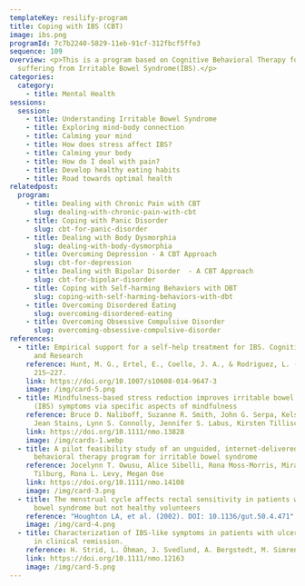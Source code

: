 ```yaml
---
templateKey: resilify-program
title: Coping with IBS (CBT)
image: ibs.png
programId: 7c7b2240-5829-11eb-91cf-312fbcf5ffe3
sequence: 109
overview: <p>This is a program based on Cognitive Behavioral Therapy for people
  suffering from Irritable Bowel Syndrome(IBS).</p>
categories:
  category:
    - title: Mental Health
sessions:
  session:
    - title: Understanding Irritable Bowel Syndrome
    - title: Exploring mind-body connection
    - title: Calming your mind
    - title: How does stress affect IBS?
    - title: Calming your body
    - title: How do I deal with pain?
    - title: Develop healthy eating habits
    - title: Road towards optimal health
relatedpost:
  program:
    - title: Dealing with Chronic Pain with CBT
      slug: dealing-with-chronic-pain-with-cbt
    - title: Coping with Panic Disorder
      slug: cbt-for-panic-disorder
    - title: Dealing with Body Dysmorphia
      slug: dealing-with-body-dysmorphia
    - title: Overcoming Depression - A CBT Approach
      slug: cbt-for-depression
    - title: Dealing with Bipolar Disorder  - A CBT Approach
      slug: cbt-for-bipolar-disorder
    - title: Coping with Self-harming Behaviors with DBT
      slug: coping-with-self-harming-behaviors-with-dbt
    - title: Overcoming Disordered Eating
      slug: overcoming-disordered-eating
    - title: Overcoming Obsessive Compulsive Disorder
      slug: overcoming-obsessive-compulsive-disorder
references:
  - title: Empirical support for a self-help treatment for IBS. Cognitive Therapy
      and Research
    reference: Hunt, M. G., Ertel, E., Coello, J. A., & Rodriguez, L. (2015), 39(2),
      215–227.
    link: https://doi.org/10.1007/s10608-014-9647-3
    image: /img/card-5.png
  - title: Mindfulness-based stress reduction improves irritable bowel syndrome
      (IBS) symptoms via specific aspects of mindfulness
    reference: Bruce D. Naliboff, Suzanne R. Smith, John G. Serpa, Kelsey T. Laird,
      Jean Stains, Lynn S. Connolly, Jennifer S. Labus, Kirsten Tillisch
    link: https://doi.org/10.1111/nmo.13828
    image: /img/cards-1.webp
  - title: A pilot feasibility study of an unguided, internet-delivered cognitive
      behavioral therapy program for irritable bowel syndrome
    reference: Jocelynn T. Owusu, Alice Sibelli, Rona Moss-Morris, Miranda A.L. van
      Tilburg, Rona L. Levy, Megan Ose
    link: https://doi.org/10.1111/nmo.14108
    image: /img/card-3.png
  - title: The menstrual cycle affects rectal sensitivity in patients with irritable
      bowel syndrome but not healthy volunteers
    reference: "Houghton LA, et al. (2002). DOI: 10.1136/gut.50.4.471"
    image: /img/card-4.png
  - title: Characterization of IBS-like symptoms in patients with ulcerative colitis
      in clinical remission.
    reference: H. Strid, L. Öhman, J. Svedlund, A. Bergstedt, M. Simren.
    link: https://doi.org/10.1111/nmo.12163
    image: /img/card-5.png
---
```

